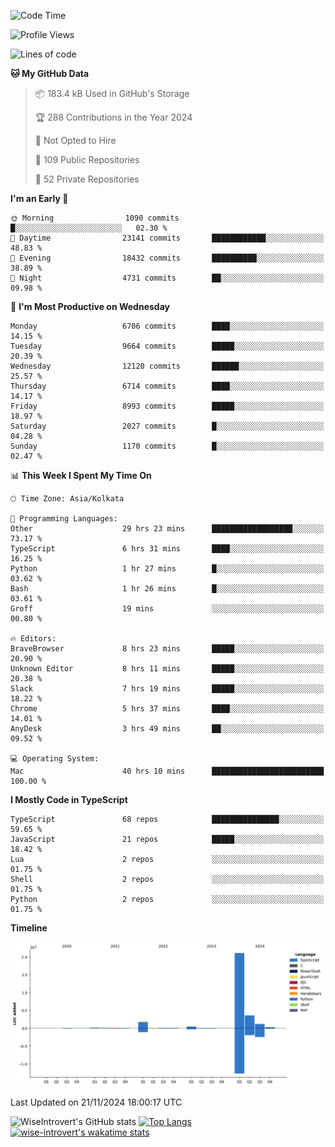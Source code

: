 <!--START_SECTION:waka-->
![Code Time](http://img.shields.io/badge/Code%20Time-1%2C877%20hrs%2048%20mins-blue)

![Profile Views](http://img.shields.io/badge/Profile%20Views-3-blue)

![Lines of code](https://img.shields.io/badge/From%20Hello%20World%20I%27ve%20Written-29.1%20million%20lines%20of%20code-blue)

**🐱 My GitHub Data** 

> 📦 183.4 kB Used in GitHub's Storage 
 > 
> 🏆 288 Contributions in the Year 2024
 > 
> 🚫 Not Opted to Hire
 > 
> 📜 109 Public Repositories 
 > 
> 🔑 52 Private Repositories 
 > 
**I'm an Early 🐤** 

```text
🌞 Morning                1090 commits        █░░░░░░░░░░░░░░░░░░░░░░░░   02.30 % 
🌆 Daytime                23141 commits       ████████████░░░░░░░░░░░░░   48.83 % 
🌃 Evening                18432 commits       ██████████░░░░░░░░░░░░░░░   38.89 % 
🌙 Night                  4731 commits        ██░░░░░░░░░░░░░░░░░░░░░░░   09.98 % 
```
📅 **I'm Most Productive on Wednesday** 

```text
Monday                   6706 commits        ████░░░░░░░░░░░░░░░░░░░░░   14.15 % 
Tuesday                  9664 commits        █████░░░░░░░░░░░░░░░░░░░░   20.39 % 
Wednesday                12120 commits       ██████░░░░░░░░░░░░░░░░░░░   25.57 % 
Thursday                 6714 commits        ████░░░░░░░░░░░░░░░░░░░░░   14.17 % 
Friday                   8993 commits        █████░░░░░░░░░░░░░░░░░░░░   18.97 % 
Saturday                 2027 commits        █░░░░░░░░░░░░░░░░░░░░░░░░   04.28 % 
Sunday                   1170 commits        █░░░░░░░░░░░░░░░░░░░░░░░░   02.47 % 
```


📊 **This Week I Spent My Time On** 

```text
🕑︎ Time Zone: Asia/Kolkata

💬 Programming Languages: 
Other                    29 hrs 23 mins      ██████████████████░░░░░░░   73.17 % 
TypeScript               6 hrs 31 mins       ████░░░░░░░░░░░░░░░░░░░░░   16.25 % 
Python                   1 hr 27 mins        █░░░░░░░░░░░░░░░░░░░░░░░░   03.62 % 
Bash                     1 hr 26 mins        █░░░░░░░░░░░░░░░░░░░░░░░░   03.61 % 
Groff                    19 mins             ░░░░░░░░░░░░░░░░░░░░░░░░░   00.80 % 

🔥 Editors: 
BraveBrowser             8 hrs 23 mins       █████░░░░░░░░░░░░░░░░░░░░   20.90 % 
Unknown Editor           8 hrs 11 mins       █████░░░░░░░░░░░░░░░░░░░░   20.38 % 
Slack                    7 hrs 19 mins       █████░░░░░░░░░░░░░░░░░░░░   18.22 % 
Chrome                   5 hrs 37 mins       ████░░░░░░░░░░░░░░░░░░░░░   14.01 % 
AnyDesk                  3 hrs 49 mins       ██░░░░░░░░░░░░░░░░░░░░░░░   09.52 % 

💻 Operating System: 
Mac                      40 hrs 10 mins      █████████████████████████   100.00 % 
```

**I Mostly Code in TypeScript** 

```text
TypeScript               68 repos            ███████████████░░░░░░░░░░   59.65 % 
JavaScript               21 repos            █████░░░░░░░░░░░░░░░░░░░░   18.42 % 
Lua                      2 repos             ░░░░░░░░░░░░░░░░░░░░░░░░░   01.75 % 
Shell                    2 repos             ░░░░░░░░░░░░░░░░░░░░░░░░░   01.75 % 
Python                   2 repos             ░░░░░░░░░░░░░░░░░░░░░░░░░   01.75 % 
```



**Timeline**

![Lines of Code chart](https://raw.githubusercontent.com/wise-introvert/wise-introvert/master/assets/bar_graph.png)


 Last Updated on 21/11/2024 18:00:17 UTC
<!--END_SECTION:waka-->

![WiseIntrovert's GitHub stats](https://github-readme-stats.vercel.app/api?username=wise-introvert&count_private=true&show_icons=true)
[![Top Langs](https://github-readme-stats.vercel.app/api/top-langs/?username=wise-introvert&langs_count=10)](https://github.com/anuraghazra/github-readme-stats)
[![wise-introvert's wakatime stats](https://github-readme-stats.vercel.app/api/wakatime?username=wiseintrovert)](https://github.com/anuraghazra/github-readme-stats)
